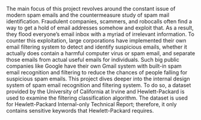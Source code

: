 The main focus of this project revolves around the constant issue of modern spam emails and the countermeasure study of spam mail identification. Fraudulent companies, scammers, and robocalls often find a way to get a hold of email addresses somehow and exploit that. As a result, they flood everyone’s email inbox with a myriad of irrelevant information. To counter this exploitation, large corporations have implemented their own email filtering system to detect and identify suspicious emails, whether it actually does contain a harmful computer virus or spam email, and separate those emails from actual useful emails for individuals. Such big public companies like Google have their own Gmail system with built-in spam email recognition and filtering to reduce the chances of people falling for suspicious spam emails. This project dives deeper into the internal design system of spam email recognition and filtering system. To do so, a dataset provided by the University of California at Irvine and Hewlett-Packard is used to examine the filtering classification algorithm. The dataset is used for Hewlett-Packard Internal-only Technical Report; therefore, it only contains sensitive keywords that Hewlett-Packard requires.

